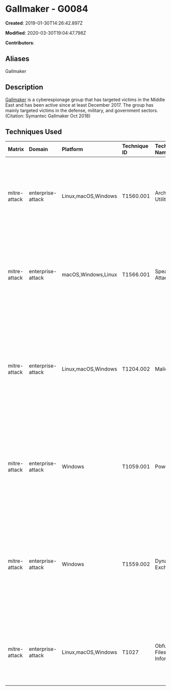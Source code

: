 # Gallmaker - G0084

**Created**: 2019-01-30T14:26:42.897Z

**Modified**: 2020-03-30T19:04:47.798Z

**Contributors**: 

## Aliases

Gallmaker

## Description

[Gallmaker](https://attack.mitre.org/groups/G0084) is a cyberespionage group that has targeted victims in the Middle East and has been active since at least December 2017. The group has mainly targeted victims in the defense, military, and government sectors.(Citation: Symantec Gallmaker Oct 2018)

## Techniques Used

|Matrix|Domain|Platform|Technique ID|Technique Name|Use|
| :---| :---| :---| :---| :---| :---|
|mitre-attack|enterprise-attack|Linux,macOS,Windows|T1560.001|Archive via Utility|[Gallmaker](https://attack.mitre.org/groups/G0084) has used WinZip, likely to archive data prior to exfiltration.(Citation: Symantec Gallmaker Oct 2018)|
|mitre-attack|enterprise-attack|macOS,Windows,Linux|T1566.001|Spearphishing Attachment|[Gallmaker](https://attack.mitre.org/groups/G0084) sent emails with malicious Microsoft Office documents attached.(Citation: Symantec Gallmaker Oct 2018)|
|mitre-attack|enterprise-attack|Linux,macOS,Windows|T1204.002|Malicious File|[Gallmaker](https://attack.mitre.org/groups/G0084) sent victims a lure document with a warning that asked victims to “enable content” for execution.(Citation: Symantec Gallmaker Oct 2018)|
|mitre-attack|enterprise-attack|Windows|T1059.001|PowerShell|[Gallmaker](https://attack.mitre.org/groups/G0084) used PowerShell to download additional payloads and for execution.(Citation: Symantec Gallmaker Oct 2018)|
|mitre-attack|enterprise-attack|Windows|T1559.002|Dynamic Data Exchange|[Gallmaker](https://attack.mitre.org/groups/G0084) attempted to exploit Microsoft’s DDE protocol in order to gain access to victim machines and for execution.(Citation: Symantec Gallmaker Oct 2018)|
|mitre-attack|enterprise-attack|Linux,macOS,Windows|T1027|Obfuscated Files or Information|[Gallmaker](https://attack.mitre.org/groups/G0084) obfuscated shellcode used during execution.(Citation: Symantec Gallmaker Oct 2018)|
